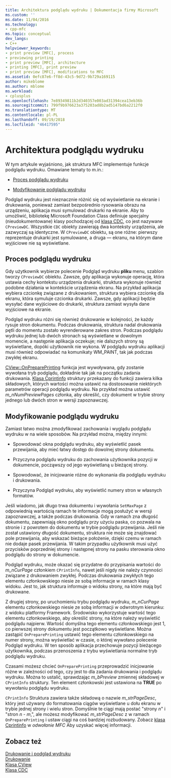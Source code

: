 ```yaml
---
title: Architektura podglądu wydruku | Dokumentacja firmy Microsoft
ms.custom: ''
ms.date: 11/04/2016
ms.technology:
- cpp-mfc
ms.topic: conceptual
dev_langs:
- C++
helpviewer_keywords:
- print preview [MFC], process
- previewing printing
- print preview [MFC], architecture
- printing [MFC], print preview
- print preview [MFC], modifications to MFC
ms.assetid: 0efc87e6-ff8d-43c5-9d72-9b729a169115
author: mikeblome
ms.author: mblome
ms.workload:
- cplusplus
ms.openlocfilehash: 7e89349811b2d340357e003ad31394cea13eb36b
ms.sourcegitcommit: 799f9b976623a375203ad8b2ad5147bd6a2212f0
ms.translationtype: MT
ms.contentlocale: pl-PL
ms.lasthandoff: 09/19/2018
ms.locfileid: "46417595"
---
```

# <a name="print-preview-architecture"></a>Architektura podglądu wydruku

W tym artykule wyjaśniono, jak struktura MFC implementuje funkcje podglądu wydruku. Omawiane tematy to m.in.:

- [Proces podglądu wydruku](#_core_the_print_preview_process)

- [Modyfikowanie podglądu wydruku](#_core_modifying_print_preview)

Podgląd wydruku jest nieznacznie różnić się od wyświetlanie na ekranie i drukowania, ponieważ zamiast bezpośrednio rysowania obrazu na urządzeniu, aplikacja musi symulować drukarki na ekranie. Aby to umożliwić, bibliotekę Microsoft Foundation Class definiuje specjalny (nieudokumentowane) klasy pochodzącej od [klasa CDC](../mfc/reference/cdc-class.md), co jest nazywane `CPreviewDC`. Wszystkie `CDC` obiekty zawierają dwa konteksty urządzenia, ale zazwyczaj są identyczne. W `CPreviewDC` obiektu, są one różne: pierwszy reprezentuje drukarki jest symulowane, a druga — ekranu, na którym dane wyjściowe nie są wyświetlane.

##  <a name="_core_the_print_preview_process"></a> Proces podglądu wydruku

Gdy użytkownik wybierze polecenie Podgląd wydruku **pliku** menu, szablon tworzy `CPreviewDC` obiektu. Zawsze, gdy aplikacja wykonuje operację, która ustawia cechy kontekstu urządzenia drukarki, struktura wykonuje również podobne działania w kontekście urządzenia ekranu. Na przykład aplikacja wybiera czcionkę związane z drukowaniem, struktura wybiera czcionkę dla ekranu, która symuluje czcionka drukarki. Zawsze, gdy aplikacji będzie wysyłać dane wyjściowe do drukarki, struktura zamiast wysyła dane wyjściowe na ekranie.

Podgląd wydruku różni się również drukowanie w kolejności, że każdy rysuje stron dokumentu. Podczas drukowania, struktura nadal drukowania pętli do momentu zostało wyrenderowane zakres stron. Podczas podglądu wydruku jednej lub dwóch stronach są wyświetlane w dowolnym momencie, a następnie aplikacja oczekuje; nie dalszych strony są wyświetlane, dopóki użytkownik nie wykona. W podglądu wydruku aplikacji musi również odpowiadać na komunikaty WM_PAINT, tak jak podczas zwykłej ekranu.

[CView::OnPreparePrinting](../mfc/reference/cview-class.md#onprepareprinting) funkcja jest wywoływana, gdy zostanie wywołana tryb podglądu, dokładnie tak jak na początku zadania drukowania. [Klasa Cprintinfo](../mfc/reference/cprintinfo-structure.md) struktury przekazany do funkcji zawiera kilka składowych, których wartości można ustawić na dostosowanie niektórych parametrów operacji podglądu wydruku. Na przykład można ustawić *m_nNumPreviewPages* członka, aby określić, czy dokument w trybie strony jednego lub dwóch stron w wersji zapoznawczej.

##  <a name="_core_modifying_print_preview"></a> Modyfikowanie podglądu wydruku

Zamiast łatwo można zmodyfikować zachowania i wyglądu podglądu wydruku w na wiele sposobów. Na przykład można, między innymi:

- Spowodować okna podglądu wydruku, aby wyświetlić pasek przewijania, aby mieć łatwy dostęp do dowolnej strony dokumentu.

- Przyczyna podglądu wydruku do zachowania użytkownika pozycji w dokumencie, począwszy od jego wyświetlaną u bieżącej strony.

- Spowodować, że inicjowanie różne do wykonania dla podglądu wydruku i drukowania.

- Przyczyna Podgląd wydruku, aby wyświetlić numery stron w własnych formatów.

Jeśli wiadomo, jak długo trwa dokumentu i wywołania `SetMaxPage` z odpowiednią wartością ramach te informacje mogą posłużyć w wersji zapoznawczej, a także podczas drukowania. Gdy w ramach zna długość dokumentu, zapewniają okno podglądu przy użyciu paska, co pozwala na stronie i z powrotem do dokumentu w trybie podglądu przewijania. Jeśli nie został ustawiony długość dokumentu, struktura nie może się znajdować pole przewijania, aby wskazać bieżące położenie, dzięki czemu w ramach nie dodaje pasek przewijania. W takim przypadku użytkownik musi użyć przycisków poprzedniej strony i następnej strony na pasku sterowania okno podglądu do strony w dokumencie.

Podgląd wydruku, może okazać się przydatne do przypisania wartości do *m_nCurPage* członkiem `CPrintInfo`, nawet jeśli nigdy nie należy czynności związane z drukowaniem zwykłej. Podczas drukowania zwykłych tego elementu członkowskiego niesie ze sobą informacje w ramach klasy widoku. Jest to, jak struktura informuje o widoku strony, na które mają być drukowane.

Z drugiej strony, po uruchomieniu trybu podglądu wydruku, *m_nCurPage* elementu członkowskiego niesie ze sobą informacji w odwrotnym kierunku: z widoku platformy Framework. Środowisko wykorzystuje wartość tego elementu członkowskiego, aby określić strony, na które należy wyświetlić podglądu najpierw. Wartość domyślna tego elementu członkowskiego jest 1, co pierwszej strony dokumentu jest początkowo wyświetlane. Można zastąpić `OnPreparePrinting` ustawić tego elementu członkowskiego na numer strony, można wyświetlać w czasie, o której wywołano polecenie Podgląd wydruku. W ten sposób aplikacja przechowuje pozycji bieżącego użytkownika, podczas przenoszenia z trybu wyświetlania normalne tryb podglądu wydruku.

Czasami możesz chcieć `OnPreparePrinting` przeprowadzić inicjowanie różne w zależności od tego, czy jest to dla zadania drukowania i podglądu wydruku. Można to ustalić, sprawdzając *m_bPreview* zmiennej składowej w `CPrintInfo` struktury. Ten element członkowski jest ustawiona na **TRUE** po wywołaniu podglądu wydruku.

`CPrintInfo` Struktura zawiera także składową o nazwie *m_strPageDesc*, który jest używany do formatowania ciągów wyświetlane u dołu ekranu w trybie jednej strony i wielu stron. Domyślnie te ciągi mają postać "strony *n*" i "stron *n* - *m*,", ale możesz modyfikować *m_strPageDesc* z w ramach `OnPreparePrinting` i ustaw ciągi na coś bardziej rozbudowany. Zobacz [klasa Cprintinfo](../mfc/reference/cprintinfo-structure.md) w *odwołanie MFC* Aby uzyskać więcej informacji.

## <a name="see-also"></a>Zobacz też

[Drukowanie i podgląd wydruku](../mfc/printing-and-print-preview.md)<br/>
[Drukowanie](../mfc/printing.md)<br/>
[Klasa CView](../mfc/reference/cview-class.md)<br/>
[Klasa CDC](../mfc/reference/cdc-class.md)

